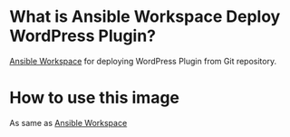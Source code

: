 # What is Ansible Workspace Deploy WordPress Plugin?

[Ansible Workspace](https://hub.docker.com/r/futureys/ansible-workspace) for deploying WordPress Plugin from Git repository.

# How to use this image

As same as [Ansible Workspace](https://hub.docker.com/r/futureys/ansible-workspace)
